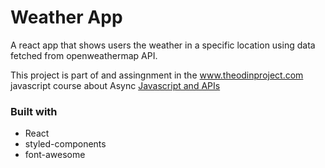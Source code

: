# Weather App

A react app that shows users the weather in a specific location using data fetched from openweathermap API.

This project is part of and assingnment in the www.theodinproject.com javascript course about Async [Javascript and APIs](https://www.theodinproject.com/paths/full-stack-javascript/courses/javascript#asynchronous-javascript-and-apis)

### Built with

-   React
-   styled-components
-   font-awesome
